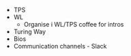 
* TPS
* WL
    * Organise i WL/TPS coffee for intros
* Turing Way
* Bios
* Communication channels - Slack

